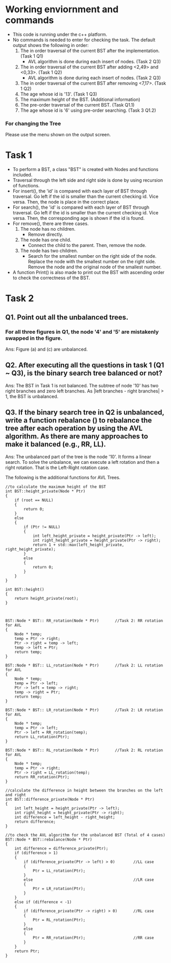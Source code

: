 # Working enviornment and commands
* This code is running under the c++ platform.
* No commands is needed to enter for checking the task. The default output shows the following in order:
    1. The in order traversal of the current BST after the implementation. (Task 1 Q1)
        * AVL algorithm is done during each insert of nodes. (Task 2 Q3)
    2. The in order traversal of the current BST after adding <2,49> and <0,33>. (Task 1 Q2)
        * AVL algorithm is done during each insert of nodes. (Task 2 Q3)
    3. The in order traversal of the current BST after removing <7,17>. (Task 1 Q2)
    4. The age whose id is '13'. (Task 1 Q3)
    5. The maximum height of the BST. (Additional information)
    6. The pre-order traversal of the current BST. (Task Q1.1)
    7. The age whose id is '6' using pre-order searching. (Task 3 Q1.2)

### For changing the Tree
Please use the menu shown on the output screen.



# Task 1

* To perform a BST, a class "BST" is created with Nodes and functions included.
* Traversal through the left side and right side is done by using recursion of functions.
* For insert(), the 'id' is compared with each layer of BST through traversal. Go left if the id is smaller than the current checking id. Vice versa. Then, the node is place in the correct place.
* For search(), the 'id' is compared with each layer of BST through traversal. Go left if the id is smaller than the current checking id. Vice versa. Then, the corresponding age is shown if the id is found.
* For remove(), there are three cases.
    1. The node has no children.
        * Remove directly.
    2. The node has one child.
        * Connect the child to the parent. Then, remove the node.
    3. The node has two children.
        * Search for the smallest number on the right side of the node. Replace the node with the smallest number on the right side. Remove the node and the original node of the smallest number.
* A function Print() is also made to print out the BST with ascending order to check the correctness of the BST.


# Task 2

## Q1. Point out all the unbalanced trees.
### For all three figures in Q1, the node '4' and '5' are mistakenly swapped in the figure.

Ans: Figure (a) and (c) are unbalanced.

## Q2. After executing all the questions in task 1 (Q1 ~ Q3), is the binary search tree balanced or not?

Ans: The BST in Task 1 is not balanced. The subtree of node '10' has two right branches and zero left branches. As |left branches - right branches| > 1, the BST is unbalanced.

## Q3. If the binary search tree in Q2 is unbalanced, write a function rebalance () to rebalance the tree after each operation by using the AVL algorithm. As there are many approaches to make it balanced (e.g., RR, LL).

Ans: The unbalanced part of the tree is the node '10'. It forms a linear search. To solve the unbalance, we can execute a left rotation and then a right rotation. That is the Left-Right rotation case.

The following is the additional functions for AVL Trees.



    //to calculate the maximum height of the BST
    int BST::height_private(Node * Ptr)         
    {
        if (root == NULL)
        {
            return 0;
        }
        else 
        {
            if (Ptr != NULL)
            {
                int left_height_private = height_private(Ptr -> left);
                int right_height_private = height_private(Ptr -> right);
                return 1 + std::max(left_height_private, right_height_private);
            }
            else
            {
                return 0;
            }
        }
    }

    int BST::height()
    {
        return height_private(root);
    }



    BST::Node * BST:: RR_rotation(Node * Ptr)       //Task 2: RR rotation for AVL
    {
        Node * temp;
        temp = Ptr -> right;
        Ptr -> right = temp -> left;
        temp -> left = Ptr;
        return temp;
    }

    BST::Node * BST:: LL_rotation(Node * Ptr)       //Task 2: LL rotation for AVL
    {
        Node * temp;
        temp = Ptr -> left;
        Ptr -> left = temp -> right;
        temp -> right = Ptr;
        return temp;
    }

    BST::Node * BST:: LR_rotation(Node * Ptr)       //Task 2: LR rotation for AVL
    {
        Node * temp;
        temp = Ptr -> left;
        Ptr -> left = RR_rotation(temp);
        return LL_rotation(Ptr);
    }

    BST::Node * BST:: RL_rotation(Node * Ptr)       //Task 2: RL rotation for AVL
    {
        Node * temp;
        temp = Ptr -> right;
        Ptr -> right = LL_rotation(temp);
        return RR_rotation(Ptr);
    }

    //calculate the difference in height between the branches on the left and right
    int BST::difference_private(Node * Ptr)         
    {
        int left_height = height_private(Ptr -> left);
        int right_height = height_private(Ptr -> right);
        int difference = left_height - right_height;
        return difference;
    }

    //to check the AVL algorithm for the unbalanced BST (Total of 4 cases)
    BST::Node * BST::rebalance(Node * Ptr)     
    {
        int difference = difference_private(Ptr);
        if (difference > 1)        
        {
            if (difference_private(Ptr -> left) > 0)        //LL case
            {
                Ptr = LL_rotation(Ptr);
            }
            else                                            //LR case
            {
                Ptr = LR_rotation(Ptr);
            }
        }
        else if (difference < -1)
        {
            if (difference_private(Ptr -> right) > 0)       //RL case
            {
                Ptr = RL_rotation(Ptr);
            }
            else
            {
                Ptr = RR_rotation(Ptr);                     //RR case
            }
        }
        return Ptr;
    }
